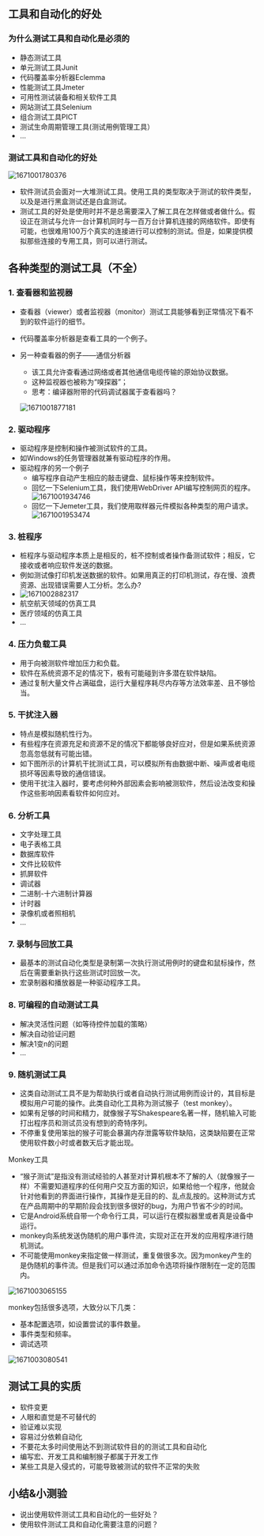## 工具和自动化的好处

### 为什么测试工具和自动化是必须的
- 静态测试工具
- 单元测试工具Junit
- 代码覆盖率分析器Eclemma
- 性能测试工具Jmeter
- 可用性测试装备和相关软件工具
- 网站测试工具Selenium
- 组合测试工具PICT
- 测试生命周期管理工具(测试用例管理工具）
- ...

### 测试工具和自动化的好处
![1671001780376](image/19自动测试和测试工具/1671001780376.png)

- 软件测试员会面对一大堆测试工具。使用工具的类型取决于测试的软件类型，以及是进行黑盒测试还是白盒测试。
- 测试工具的好处是使用时并不是总需要深入了解工具在怎样做或者做什么。假设正在测试与允许一台计算机同时与一百万台计算机连接的网络软件。即使有可能，也很难用100万个真实的连接进行可以控制的测试。但是，如果提供模拟那些连接的专用工具，则可以进行测试。


## 各种类型的测试工具（不全）

### 1. 查看器和监视器
- 查看器（viewer）或者监视器（monitor）测试工具能够看到正常情况下看不到的软件运行的细节。
- 代码覆盖率分析器是查看工具的一个例子。
- 另一种查看器的例子——通信分析器
  - 该工具允许查看通过网络或者其他通信电缆传输的原始协议数据。
  - 这种监视器也被称为“嗅探器”；
  - 思考：编译器附带的代码调试器属于查看器吗？

  ![1671001877181](image/19自动测试和测试工具/1671001877181.png)

### 2. 驱动程序
- 驱动程序是控制和操作被测试软件的工具。
- 如Windows的任务管理器就兼有驱动程序的作用。
- 驱动程序的另一个例子
  - 编写程序自动产生相应的敲击键盘、鼠标操作等来控制软件。
  - 回忆一下Selenium工具，我们使用WebDriver API编写控制网页的程序。
    ![1671001934746](image/19自动测试和测试工具/1671001934746.png)
  - 回忆一下Jemeter工具，我们使用取样器元件模拟各种类型的用户请求。
    ![1671001953474](image/19自动测试和测试工具/1671001953474.png)

### 3. 桩程序
- 桩程序与驱动程序本质上是相反的，桩不控制或者操作备测试软件；相反，它接收或者响应软件发送的数据。
- 例如测试像打印机发送数据的软件。如果用真正的打印机测试，存在慢、浪费资源、出现错误需要人工分析。怎么办?
- ![1671002882317](image/19自动测试和测试工具/1671002882317.png)
- 航空航天领域的仿真工具
- 医疗领域的仿真工具
- ...

### 4. 压力负载工具
- 用于向被测软件增加压力和负载。
- 软件在系统资源不足的情况下，极有可能碰到许多潜在软件缺陷。
- 通过复制大量文件占满磁盘，运行大量程序耗尽内存等方法效率差、且不够恰当。

### 5. 干扰注入器
- 特点是模拟随机性行为。
- 有些程序在资源充足和资源不足的情况下都能够良好应对，但是如果系统资源忽高忽低就有可能出错。
- 如下图所示的计算机干扰测试工具，可以模拟所有由数据中断、噪声或者电缆损坏等因素导致的通信错误。
- 使用干扰注入器时，要考虑何种外部因素会影响被测软件，然后设法改变和操作这些影响因素看软件如何应对。

### 6. 分析工具
- 文字处理工具
- 电子表格工具
- 数据库软件
- 文件比较软件
- 抓屏软件
- 调试器
- 二进制-十六进制计算器
- 计时器
- 录像机或者照相机
- ...

### 7. 录制与回放工具
- 最基本的测试自动化类型是录制第一次执行测试用例时的键盘和鼠标操作，然后在需要重新执行这些测试时回放一次。
- 宏录制器和播放器是一种驱动程序工具。

### 8. 可编程的自动测试工具
- 解决灵活性问题（如等待控件加载的策略）
- 解决自动验证问题
- 解决1变n的问题
- ...

### 9. 随机测试工具
- 这类自动测试工具不是为帮助执行或者自动执行测试用例而设计的，其目标是模拟用户可能的操作。此类自动化工具称为测试猴子（test monkey）。
- 如果有足够的时间和精力，就像猴子写Shakespeare名著一样，随机输入可能打出程序员和测试员没有想到的奇特序列。
- 不停重复使用笨拙的猴子可能会暴漏内存泄露等软件缺陷，这类缺陷要在正常使用软件数小时或者数天后才能出现。

Monkey工具
- “猴子测试”是指没有测试经验的人甚至对计算机根本不了解的人（就像猴子一样）不需要知道程序的任何用户交互方面的知识，如果给他一个程序，他就会针对他看到的界面进行操作，其操作是无目的的、乱点乱按的。这种测试方式在产品周期中的早期阶段会找到很多很好的bug，为用户节省不少的时间。
- 它是Android系统自带一个命令行工具，可以运行在模拟器里或者真是设备中运行。
- monkey向系统发送伪随机的用户事件流，实现对正在开发的应用程序进行随机测试。
- 不可能使用monkey来指定做一样测试，重复做很多次。因为monkey产生的是伪随机的事件流。但是我们可以通过添加命令选项将操作限制在一定的范围内。

![1671003065155](image/19自动测试和测试工具/1671003065155.png)

monkey包括很多选项，大致分以下几类：
- 基本配置选项，如设置尝试的事件数量。
- 事件类型和频率。
- 调试选项

![1671003080541](image/19自动测试和测试工具/1671003080541.png)


## 测试工具的实质
- 软件变更
- 人眼和直觉是不可替代的
- 验证难以实现
- 容易过分依赖自动化
- 不要花太多时间使用达不到测试软件目的的测试工具和自动化
- 编写宏、开发工具和编制猴子都属于开发工作
- 某些工具是入侵式的，可能导致被测试的软件不正常的失败


## 小结&小测验
- 说出使用软件测试工具和自动化的一些好处？
- 使用软件测试工具和自动化需要注意的问题？
